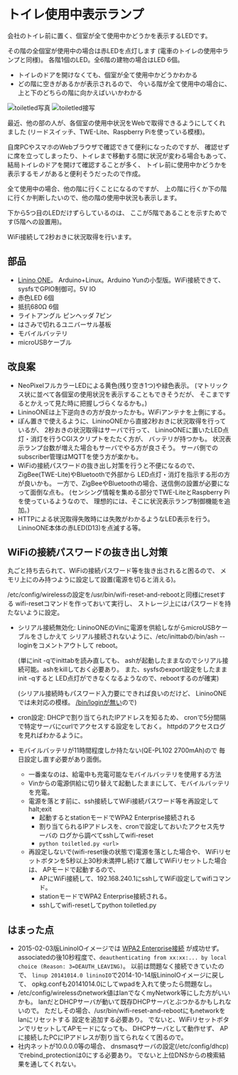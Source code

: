 # トイレ使用中表示ランプ

会社のトイレ前に置く、個室が全て使用中かどうかを表示するLEDです。

その階の全個室が使用中の場合は赤LEDを点灯します
(電車のトイレの使用中ランプと同様)。
各階1個のLED。全6階の建物の場合はLED 6個。

* トイレのドアを開けなくても、個室が全て使用中かどうかわかる
* どの階に空きがあるかが表示されるので、
  今いる階が全て使用中の場合に、上と下のどちらの階に向かえばいいかわかる

![toiletled写真](../img/toiletledw.jpg)
![toiletled接写](../img/toiletled-closeupw.jpg)

最近、他の部の人が、各個室の使用中状況をWebで取得できるようにしてくれました
(リードスイッチ、TWE-Lite、Raspberry Piを使っている模様)。

自席PCやスマホのWebブラウザで確認できて便利になったのですが、
確認せずに席を立ってしまったり、トイレまで移動する間に状況が変わる場合もあって、
結局トイレのドアを開けて確認することが多く、
トイレ前に使用中かどうかを表示するモノがあると便利そうだったので作成。

全て使用中の場合、他の階に行くことになるのですが、
上の階に行くか下の階に行くか判断したいので、他の階の使用中状況も表示します。

下から5つ目のLEDだけずらしているのは、
ここが5階であることを示すためです(5階への設置用)。

WiFi接続して2秒おきに状況取得を行います。

## 部品
* [Linino ONE](https://www.switch-science.com/catalog/2152/)。
  Arduino+Linux。Arduino Yunの小型版。WiFi接続できて、sysfsでGPIO制御可。5V IO
* 赤色LED 6個
* 抵抗680Ω 6個
* ライトアングル ピンヘッダ 7ピン
* はさみで切れるユニバーサル基板
* モバイルバッテリ
* microUSBケーブル

## 改良案
* NeoPixelフルカラーLEDによる黄色(残り空き1つ)や緑色表示。
  (マトリックス状に並べて各個室の使用状況を表示することもできそうだが、
  そこまでするとかえって見た時に把握しづらくなるかも。)
* LininoONEは上下逆向きの方が良かったかも。WiFiアンテナを上側にする。
* ぽん置きで使えるように、LininoONEから直接2秒おきに状況取得を行っているが、
  2秒おきの状況取得はサーバで行って、
  LininoONEに置いたLED点灯・消灯を行うCGIスクリプトをたたく方が、
  バッテリが持つかも。
  状況表示ランプ台数が増えた場合もサーバでやる方が良さそう。
  サーバ側でのsubscriber管理はMQTTを使う方が楽かも。
* WiFiの接続パスワードの抜き出し対策を行うと不便になるので、
  ZigBee(TWE-Lite)やBluetoothで外部から
  LED点灯・消灯を指示する形の方が良いかも。
  一方で、ZigBeeやBluetoothの場合、送信側の設置が必要になって面倒な点も。
  (センシング情報を集める部分でTWE-LiteとRaspberry Piを使っているようなので、
  理想的には、そこに状況表示ランプ制御機能を追加。)
* HTTPによる状況取得失敗時には失敗がわかるようなLED表示を行う。
  LininoONE本体の赤LED(D13)を点滅する等。

## WiFiの接続パスワードの抜き出し対策
丸ごと持ち去られて、WiFiの接続パスワード等を抜き出されると困るので、
メモリ上にのみ持つように設定して設置(電源を切ると消える)。

/etc/config/wirelessの設定を/usr/bin/wifi-reset-and-rebootと同様にresetする
wifi-resetコマンドを作っておいて実行し、
ストレージ上にはパスワードを持たないように設定。

* シリアル接続無効化:
LininoONEのVinに電源を供給しながらmicroUSBケーブルをさしかえて
シリアル接続されないように、/etc/inittabの/bin/ash --loginをコメントアウトして
reboot。

    (単にinit -qでinittabを読み直しても、
    ashが起動したままなのでシリアル接続可能。ashをkillしておく必要あり。
    また、sysfsのexport設定をしたままinit -qすると
    LED点灯ができなくなるようなので、rebootするのが確実)

    (シリアル接続時もパスワード入力要にできれば良いのだけど、
    LininoONEでは未対応の模様。
    [/bin/loginが無い](https://forum.openwrt.org/viewtopic.php?id=16900)ので)

* cron設定:
DHCPで割り当てられたIPアドレスを知るため、
cronで5分間隔で特定サーバにcurlでアクセスする設定をしておく。
httpdのアクセスログを見ればわかるように。

* モバイルバッテリが11時間程度しか持たない(QE-PL102 2700mAh)ので
  毎日設定し直す必要があり面倒。
    + 一番楽なのは、給電中も充電可能なモバイルバッテリを使用する方法
    + Vinからの電源供給に切り替えて起動したままにして、モバイルバッテリを充電。
    + 電源を落とす前に、ssh接続してWiFi接続パスワード等を再設定してhalt;exit
        - 起動するとstationモードでWPA2 Enterprise接続される
        - 割り当てられるIPアドレスを、cronで設定しておいたアクセス先サーバの
          ログから調べてsshしてwifi-reset
        - `python toiletled.py <url>`
    + 再設定しないで(wifi-reset後の状態で)電源を落とした場合や、
      WiFiリセットボタンを5秒以上30秒未満押し続けて離してWiFiリセットした場合は、
      APモードで起動するので、
        - APにWiFi接続して、192.168.240.1にsshしてWiFi設定してwifiコマンド。
        - stationモードでWPA2 Enterprise接続される。
        - sshしてwifi-resetしてpython toiletled.py

## はまった点
* 2015-02-03版LininoIOイメージでは
  [WPA2 Enterprise接続](https://github.com/deton/phsringnotify#linino-one%E3%81%A7%E3%81%AEwpa2-enterprise%E3%81%B8%E3%81%AE%E6%8E%A5%E7%B6%9A%E6%96%B9%E6%B3%95)
  が成功せず。
  associatedの後10秒程度で、`deauthenticating from xx:xx:... by local choice (Reason: 3=DEAUTH_LEAVING)`。
  以前は問題なく接続できていたので、
  `linup 20141014.0 lininoIO`で2014-10-14版LininoIOイメージに戻して、
  opkg.confも20141014.0にしてwpadを入れて使ったら問題なし。
* /etc/config/wirelessのnetwork値はlanでなくmyNetwork等にした方がいいかも。
  lanだとDHCPサーバが動いて既存DHCPサーバとぶつかるかもしれないので。
  ただしその場合、/usr/bin/wifi-reset-and-rebootにもnetworkをlanにリセットする
  設定を追加する必要あり。
  でないと、WiFiリセットボタンでリセットしてAPモードになっても、
  DHCPサーバとして動作せず、
  APに接続したPCにIPアドレスが割り当てられなくて困るので。
* 社内ネットが10.0.0.0等の場合、
  dnsmasqサーバの設定(/etc/config/dhcp)でrebind_protectionは0にする必要あり。
  でないと上位DNSからの検索結果を通してくれない。
